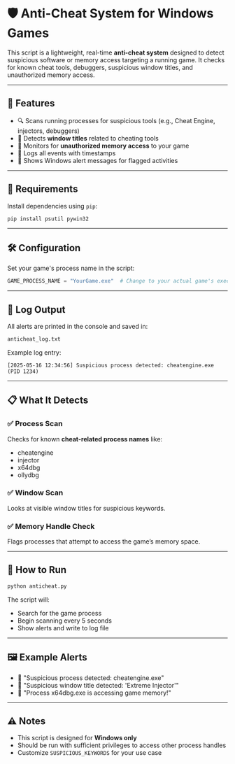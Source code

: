 # 🛡️ Anti-Cheat System for Windows Games

This script is a lightweight, real-time **anti-cheat system** designed to detect suspicious software or memory access targeting a running game. It checks for known cheat tools, debuggers, suspicious window titles, and unauthorized memory access.

---

## 🎯 Features

- 🔍 Scans running processes for suspicious tools (e.g., Cheat Engine, injectors, debuggers)
- 🧠 Detects **window titles** related to cheating tools
- 🔐 Monitors for **unauthorized memory access** to your game
- 📝 Logs all events with timestamps
- 💬 Shows Windows alert messages for flagged activities

---

## 🧰 Requirements

Install dependencies using `pip`:

```bash
pip install psutil pywin32
```

---

## 🛠️ Configuration

Set your game's process name in the script:

```python
GAME_PROCESS_NAME = "YourGame.exe"  # Change to your actual game's executable
```

---

## 🧾 Log Output

All alerts are printed in the console and saved in:

```bash
anticheat_log.txt
```

Example log entry:

```
[2025-05-16 12:34:56] Suspicious process detected: cheatengine.exe (PID 1234)
```

---

## 📋 What It Detects

### ✅ Process Scan
Checks for known **cheat-related process names** like:
- cheatengine
- injector
- x64dbg
- ollydbg

### ✅ Window Scan
Looks at visible window titles for suspicious keywords.

### ✅ Memory Handle Check
Flags processes that attempt to access the game’s memory space.

---

## 🚀 How to Run

```bash
python anticheat.py
```

The script will:
- Search for the game process
- Begin scanning every 5 seconds
- Show alerts and write to log file

---

## 🖼️ Example Alerts

- 💬 "Suspicious process detected: cheatengine.exe"
- 💬 "Suspicious window title detected: 'Extreme Injector'"
- 💬 "Process x64dbg.exe is accessing game memory!"

---

## ⚠️ Notes

- This script is designed for **Windows only**
- Should be run with sufficient privileges to access other process handles
- Customize `SUSPICIOUS_KEYWORDS` for your use case
